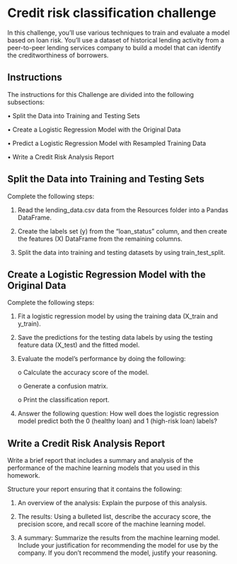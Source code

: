 # Credit risk classification challenge

In this challenge, you’ll use various techniques to train and evaluate a model based on loan risk. You’ll use a dataset of historical lending activity from a peer-to-peer lending services company to build a model that can identify the creditworthiness of borrowers.

## Instructions

The instructions for this Challenge are divided into the following subsections:

  •	Split the Data into Training and Testing Sets
  
  •	Create a Logistic Regression Model with the Original Data
  
  •	Predict a Logistic Regression Model with Resampled Training Data
  
  •	Write a Credit Risk Analysis Report

## Split the Data into Training and Testing Sets

Complete the following steps:

1.	Read the lending_data.csv data from the Resources folder into a Pandas DataFrame.

2.	Create the labels set (y) from the “loan_status” column, and then create the features (X) DataFrame from the remaining columns.

3.	Split the data into training and testing datasets by using train_test_split.

## Create a Logistic Regression Model with the Original Data

Complete the following steps:

1.	Fit a logistic regression model by using the training data (X_train and y_train).

2.	Save the predictions for the testing data labels by using the testing feature data (X_test) and the fitted model.

3.	Evaluate the model’s performance by doing the following:
     
    o	Calculate the accuracy score of the model.
    
    o	Generate a confusion matrix.
    
    o	Print the classification report.
    
4.	Answer the following question: How well does the logistic regression model predict both the 0 (healthy loan) and 1 (high-risk loan) labels?

## Write a Credit Risk Analysis Report

Write a brief report that includes a summary and analysis of the performance of the machine learning models that you used in this homework.

Structure your report ensuring that it contains the following:

1.	An overview of the analysis: Explain the purpose of this analysis.

2.	The results: Using a bulleted list, describe the accuracy score, the precision score, and recall score of the machine learning model.

3.	A summary: Summarize the results from the machine learning model. Include your justification for recommending the model for use by the company. If you don’t recommend the model, justify your reasoning.
